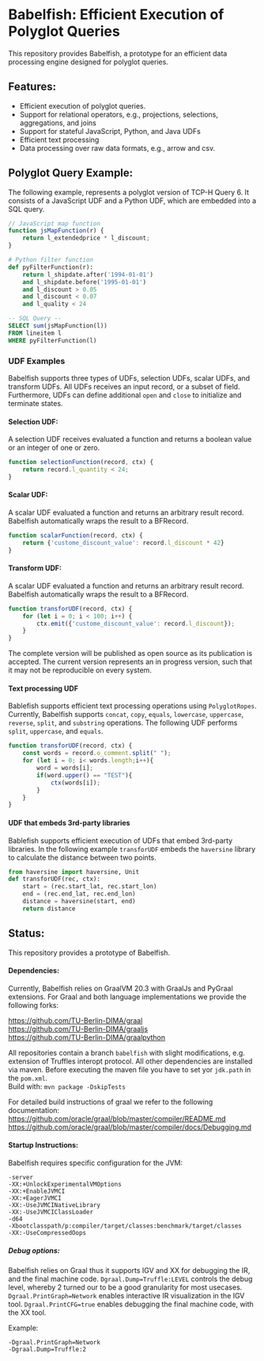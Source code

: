 # Babelfish: Efficient Execution of Polyglot Queries

This repository provides Babelfish, a prototype for an efficient data processing engine designed for polyglot queries.

## Features:

- Efficient execution of polyglot queries.
- Support for relational operators, e.g., projections, selections, aggregations, and joins
- Support for stateful JavaScript, Python, and Java UDFs
- Efficient text processing
- Data processing over raw data formats, e.g., arrow and csv.

## Polyglot Query Example:

The following example, represents a polyglot version of TCP-H Query 6. It consists of a JavaScript UDF and a Python UDF,
which are embedded into a SQL query.

```JavaScript
// JavaScript map function
function jsMapFunction(r) {
    return l_extendedprice * l_discount;
}
```

```Python
# Python filter function
def pyFilterFunction(r):
    return l_shipdate.after('1994-01-01')
    and l_shipdate.before('1995-01-01')
    and l_discount > 0.05
    and l_discount < 0.07
    and l_quality < 24
```

```SQL
-- SQL Query --
SELECT sum(jsMapFunction(l))
FROM lineitem l
WHERE pyFilterFunction(l)
```

### UDF Examples

Babelfish supports three types of UDFs, selection UDFs, scalar UDFs, and transform UDFs. All UDFs receives an input
record, or a subset of field. Furthermore, UDFs can define additional `open` and `close` to initialize and terminate states.

#### Selection UDF:

A selection UDF receives evaluated a function and returns a boolean value or an integer of one or zero.

```JavaScript
function selectionFunction(record, ctx) {
    return record.l_quantity < 24;
}
```

#### Scalar UDF:

A scalar UDF evaluated a function and returns an arbitrary result record. Babelfish automatically wraps the result to a
BFRecord.

```JavaScript
function scalarFunction(record, ctx) {
    return {'custome_discount_value': record.l_discount * 42}
}
```

#### Transform UDF:

A scalar UDF evaluated a function and returns an arbitrary result record. Babelfish automatically wraps the result to a
BFRecord.

```JavaScript
function transforUDF(record, ctx) {
    for (let i = 0; i < 100; i++) {
        ctx.emit({'custome_discount_value': record.l_discount});
    }
}
```

The complete version will be published as open source as its publication is accepted. The current version represents an
in progress version, such that it may not be reproducible on every system.


#### Text processing UDF
Bablefish supports efficient text processing operations using `PolyglotRopes`.
Currently, Babelfish supports `concat`, `copy`, `equals`, `lowercase`, `uppercase`, `reverse`, `split`, and `substring` operations. 
The following UDF performs `split`, `uppercase`, and `equals`.

```JavaScript
function transforUDF(record, ctx) {
    const words = record.o_comment.split(" ");
    for (let i = 0; i< words.length;i++){
        word = words[i];
        if(word.upper() == "TEST"){
            ctx(words[i]);
        }
    }
}
```

#### UDF that embeds 3rd-party libraries
Bablefish supports efficient execution of UDFs that embed 3rd-party libraries.
In the following example `transforUDF` embeds the  `haversine`
library to calculate the distance between two points.

```Python
from haversine import haversine, Unit
def transforUDF(rec, ctx):   
    start = (rec.start_lat, rec.start_lon)
    end = (rec.end_lat, rec.end_lon)
    distance = haversine(start, end)
    return distance
```

## Status:

This repository provides a prototype of Babelfish. 

#### Dependencies:
Currently, Babelfish relies on GraalVM 20.3 with GraalJs and PyGraal extensions. 
For Graal and both language implementations we provide the following forks:   

https://github.com/TU-Berlin-DIMA/graal   
https://github.com/TU-Berlin-DIMA/graaljs   
https://github.com/TU-Berlin-DIMA/graalpython   

All repositories contain a branch `babelfish` with slight modifications, e.g. extension of Truffles interopt protocol.
All other dependencies are installed via maven. 
Before executing the maven file you have to set yor `jdk.path` in the `pom.xml`.   
Build with: `mvn package -DskipTests`

For detailed build instructions of graal we refer to the following documentation:   
https://github.com/oracle/graal/blob/master/compiler/README.md   
https://github.com/oracle/graal/blob/master/compiler/docs/Debugging.md

#### Startup Instructions:

Babelfish requires specific configuration for the JVM:

```shell
-server
-XX:+UnlockExperimentalVMOptions
-XX:+EnableJVMCI
-XX:+EagerJVMCI
-XX:-UseJVMCINativeLibrary
-XX:-UseJVMCIClassLoader
-d64
-Xbootclasspath/p:compiler/target/classes:benchmark/target/classes
-XX:-UseCompressedOops

```

##### Debug options:

Babelfish relies on Graal thus it supports IGV and XX for debugging the IR, and the final machine code.
`Dgraal.Dump=Truffle:LEVEL` controls the debug level, whereby 2 turned our to be a good granularity for most
usecases.   
`Dgraal.PrintGraph=Network` enables interactive IR visualization in the IGV tool.
`Dgraal.PrintCFG=true` enables debugging the final machine code, with the XX tool.

Example:

```shell
-Dgraal.PrintGraph=Network
-Dgraal.Dump=Truffle:2
```

